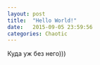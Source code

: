 ```yaml
---
layout: post
title:  "Hello World!"
date:   2015-09-05 23:59:56
categories: Chaotic
---
```


Куда уж без него)))
